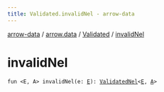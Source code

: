 ```yaml
---
title: Validated.invalidNel - arrow-data
---
```


[arrow-data](../../index.html) / [arrow.data](../index.html) / [Validated](index.html) / [invalidNel](./invalid-nel.html)

# invalidNel

`fun <E, A> invalidNel(e: `[`E`](invalid-nel.html#E)`): `[`ValidatedNel`](../-validated-nel.html)`<`[`E`](invalid-nel.html#E)`, `[`A`](invalid-nel.html#A)`>`